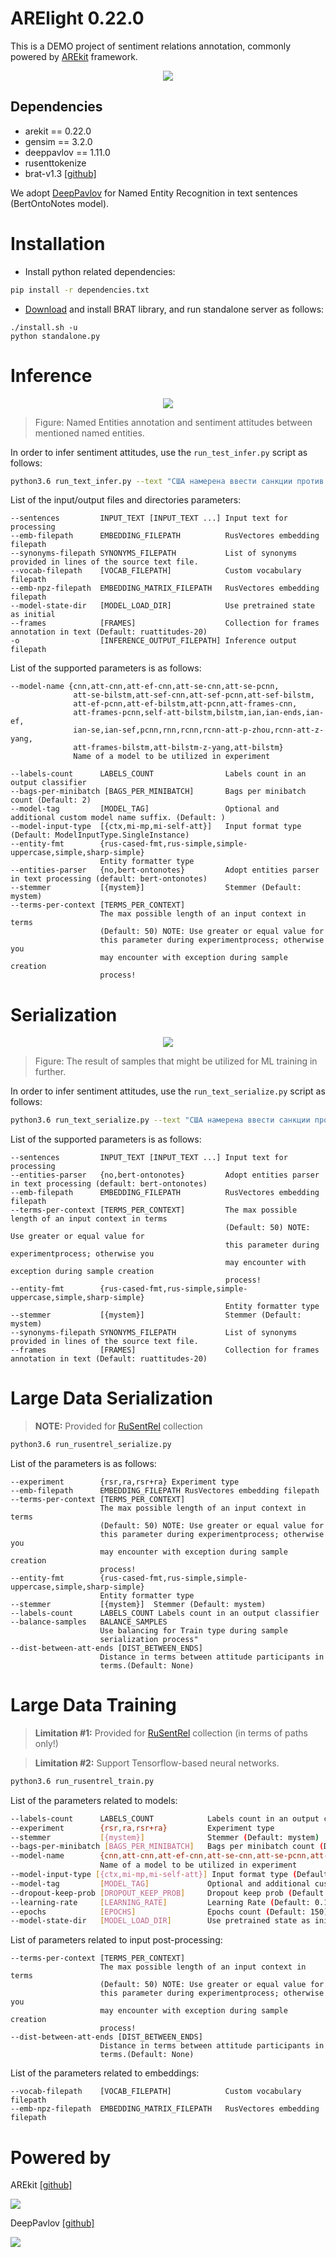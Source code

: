 # ARElight 0.22.0

This is a DEMO project of sentiment relations annotation, 
commonly powered by [AREkit](https://github.com/nicolay-r/AREkit) framework.

<p align="center">
    <img src="logo.png"/>
</p>


## Dependencies

* arekit == 0.22.0
* gensim == 3.2.0
* deeppavlov == 1.11.0
* rusenttokenize
* brat-v1.3 [[github]](https://github.com/nlplab/brat)

We adopt [DeepPavlov](https://github.com/deepmipt/DeepPavlov) 
for Named Entity Recognition in text sentences (BertOntoNotes model).

# Installation

* Install python related dependencies:
```bash
pip install -r dependencies.txt
```

* [Download](https://github.com/nlplab/brat/releases/tag/v1.3_Crunchy_Frog) 
  and install BRAT library, and run standalone server as follows:
```
./install.sh -u
python standalone.py
```

# Inference

<p align="center">
    <img src="docs/inference.png"/>
</p>

> Figure: Named Entities annotation and sentiment attitudes between mentioned named entities.

In order to infer sentiment attitudes, use the `run_test_infer.py` script as follows:
```bash
python3.6 run_text_infer.py --text "США намерена ввести санкции против Роccии. При этом Москва неоднократно подчеркивала, что ее активность на балтике является ответом именно на действия НАТО и эскалацию враждебного подхода к России вблизи ее восточных границ ..."
```

List of the input/output files and directories parameters:
```
--sentences         INPUT_TEXT [INPUT_TEXT ...] Input text for processing
--emb-filepath      EMBEDDING_FILEPATH          RusVectores embedding filepath
--synonyms-filepath SYNONYMS_FILEPATH           List of synonyms provided in lines of the source text file.
--vocab-filepath    [VOCAB_FILEPATH]            Custom vocabulary filepath
--emb-npz-filepath  EMBEDDING_MATRIX_FILEPATH   RusVectores embedding filepath
--model-state-dir   [MODEL_LOAD_DIR]            Use pretrained state as initial
--frames            [FRAMES]                    Collection for frames annotation in text (Default: ruattitudes-20)
-o                  [INFERENCE_OUTPUT_FILEPATH] Inference output filepath
```

List of the supported parameters is as follows:
```
--model-name {cnn,att-cnn,att-ef-cnn,att-se-cnn,att-se-pcnn,
              att-se-bilstm,att-sef-cnn,att-sef-pcnn,att-sef-bilstm,
              att-ef-pcnn,att-ef-bilstm,att-pcnn,att-frames-cnn,
              att-frames-pcnn,self-att-bilstm,bilstm,ian,ian-ends,ian-ef,
              ian-se,ian-sef,pcnn,rnn,rcnn,rcnn-att-p-zhou,rcnn-att-z-yang,
              att-frames-bilstm,att-bilstm-z-yang,att-bilstm} 
              Name of a model to be utilized in experiment

--labels-count      LABELS_COUNT                Labels count in an output classifier
--bags-per-minibatch [BAGS_PER_MINIBATCH]       Bags per minibatch count (Default: 2)
--model-tag         [MODEL_TAG]                 Optional and additional custom model name suffix. (Default: )
--model-input-type  [{ctx,mi-mp,mi-self-att}]   Input format type (Default: ModelInputType.SingleInstance)
--entity-fmt        {rus-cased-fmt,rus-simple,simple-uppercase,simple,sharp-simple}
                    Entity formatter type
--entities-parser   {no,bert-ontonotes}         Adopt entities parser in text processing (default: bert-ontonotes)
--stemmer           [{mystem}]                  Stemmer (Default: mystem)
--terms-per-context [TERMS_PER_CONTEXT]
                    The max possible length of an input context in terms
                    (Default: 50) NOTE: Use greater or equal value for
                    this parameter during experimentprocess; otherwise you
                    may encounter with exception during sample creation
                    process!
```

# Serialization 

<p align="center">
    <img src="docs/samples.png"/>
</p>

> Figure: The result of samples that might be utilized for ML training in further.

In order to infer sentiment attitudes, use the `run_text_serialize.py` script as follows:
```bash
python3.6 run_text_serialize.py --text "США намерена ввести санкции против Роccии. При этом Москва неоднократно подчеркивала, что ее активность на балтике является ответом именно на действия НАТО и эскалацию враждебного подхода к России вблизи ее восточных границ ..."
```

List of the supported parameters is as follows:
```
--sentences         INPUT_TEXT [INPUT_TEXT ...] Input text for processing
--entities-parser   {no,bert-ontonotes}         Adopt entities parser in text processing (default: bert-ontonotes)
--emb-filepath      EMBEDDING_FILEPATH          RusVectores embedding filepath
--terms-per-context [TERMS_PER_CONTEXT]         The max possible length of an input context in terms
                                                (Default: 50) NOTE: Use greater or equal value for
                                                this parameter during experimentprocess; otherwise you
                                                may encounter with exception during sample creation
                                                process!
--entity-fmt        {rus-cased-fmt,rus-simple,simple-uppercase,simple,sharp-simple}
                                                Entity formatter type
--stemmer           [{mystem}]                  Stemmer (Default: mystem)
--synonyms-filepath SYNONYMS_FILEPATH           List of synonyms provided in lines of the source text file.
--frames            [FRAMES]                    Collection for frames annotation in text (Default: ruattitudes-20)
```

# Large Data Serialization 
> **NOTE:** Provided for [RuSentRel](https://github.com/nicolay-r/RuSentRel) collection

```bash
python3.6 run_rusentrel_serialize.py
```

List of the parameters is as follows:
```
--experiment        {rsr,ra,rsr+ra} Experiment type
--emb-filepath      EMBEDDING_FILEPATH RusVectores embedding filepath
--terms-per-context [TERMS_PER_CONTEXT]
                    The max possible length of an input context in terms
                    (Default: 50) NOTE: Use greater or equal value for
                    this parameter during experimentprocess; otherwise you
                    may encounter with exception during sample creation
                    process!
--entity-fmt        {rus-cased-fmt,rus-simple,simple-uppercase,simple,sharp-simple}
                    Entity formatter type
--stemmer           [{mystem}]  Stemmer (Default: mystem)
--labels-count      LABELS_COUNT Labels count in an output classifier
--balance-samples   BALANCE_SAMPLES
                    Use balancing for Train type during sample
                    serialization process"
--dist-between-att-ends [DIST_BETWEEN_ENDS]
                    Distance in terms between attitude participants in
                    terms.(Default: None)
```

# Large Data Training
> **Limitation #1:** Provided for [RuSentRel](https://github.com/nicolay-r/RuSentRel) 
> collection (in terms of paths only!)

> **Limitation #2:** Support Tensorflow-based neural networks.

```bash
python3.6 run_rusentrel_train.py
```

List of the parameters related to models:
```bash
--labels-count      LABELS_COUNT            Labels count in an output classifier
--experiment        {rsr,ra,rsr+ra}         Experiment type
--stemmer           [{mystem}]              Stemmer (Default: mystem)
--bags-per-minibatch [BAGS_PER_MINIBATCH]   Bags per minibatch count (Default: 2)
--model-name        {cnn,att-cnn,att-ef-cnn,att-se-cnn,att-se-pcnn,att-se-bilstm,att-sef-cnn,att-sef-pcnn,att-sef-bilstm,att-ef-pcnn,att-ef-bilstm,att-pcnn,att-frames-cnn,att-frames-pcnn,self-att-bilstm,bilstm,ian,ian-ends,ian-ef,ian-se,ian-sef,pcnn,rnn,rcnn,rcnn-att-p-zhou,rcnn-att-z-yang,att-frames-bilstm,att-bilstm-z-yang,att-bilstm}
                    Name of a model to be utilized in experiment
--model-input-type [{ctx,mi-mp,mi-self-att}] Input format type (Default: ModelInputType.SingleInstance)
--model-tag         [MODEL_TAG]             Optional and additional custom model name suffix. (Default: )
--dropout-keep-prob [DROPOUT_KEEP_PROB]     Dropout keep prob (Default: 0.5)
--learning-rate     [LEARNING_RATE]         Learning Rate (Default: 0.1) 
--epochs            [EPOCHS]                Epochs count (Default: 150)
--model-state-dir   [MODEL_LOAD_DIR]        Use pretrained state as initial
```

List of parameters related to input post-processing:
```
--terms-per-context [TERMS_PER_CONTEXT]
                    The max possible length of an input context in terms
                    (Default: 50) NOTE: Use greater or equal value for
                    this parameter during experimentprocess; otherwise you
                    may encounter with exception during sample creation
                    process!
--dist-between-att-ends [DIST_BETWEEN_ENDS]
                    Distance in terms between attitude participants in
                    terms.(Default: None)
```

List of the parameters related to embeddings:
```
--vocab-filepath    [VOCAB_FILEPATH]            Custom vocabulary filepath
--emb-npz-filepath  EMBEDDING_MATRIX_FILEPATH   RusVectores embedding filepath
```

# Powered by

AREkit [[github]](https://github.com/nicolay-r/AREkit)
<p align="left">
    <img src="docs/arekit_logo.png"/>
</p>

DeepPavlov [[github]](https://github.com/deepmipt/DeepPavlov)
<p align="left">
    <img src="docs/deeppavlov_logo.png"/>
</p>
